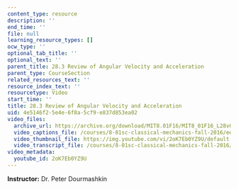 ```yaml
---
content_type: resource
description: ''
end_time: ''
file: null
learning_resource_types: []
ocw_type: ''
optional_tab_title: ''
optional_text: ''
parent_title: 28.3 Review of Angular Velocity and Acceleration
parent_type: CourseSection
related_resources_text: ''
resource_index_text: ''
resourcetype: Video
start_time: ''
title: 28.3 Review of Angular Velocity and Acceleration
uid: 4e5146f2-5e4e-6f8a-5cf9-e837d853ea02
video_files:
  archive_url: https://archive.org/download/MIT8.01F16/MIT8_01F16_L28v03_360p.mp4
  video_captions_file: /courses/8-01sc-classical-mechanics-fall-2016/ee96931e148157c28895b81cbd7abf06_2oK7Eb0YZ9U.vtt
  video_thumbnail_file: https://img.youtube.com/vi/2oK7Eb0YZ9U/default.jpg
  video_transcript_file: /courses/8-01sc-classical-mechanics-fall-2016/6af7e8b926cf0a4a9dd57cf810dd9c1b_2oK7Eb0YZ9U.pdf
video_metadata:
  youtube_id: 2oK7Eb0YZ9U
---
```


**Instructor:** Dr. Peter Dourmashkin

